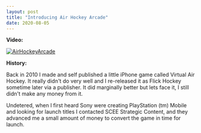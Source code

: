 ```yaml
---
layout: post
title: "Introducing Air Hockey Arcade"
date: 2020-08-05
---
```


**Video:**

[![AirHockeyArcade](https://img.youtube.com/vi/b7PPZL-h5pI/0.jpg)](https://www.youtube.com/watch?v=b7PPZL-h5pI "Air Hockey Arcade")

**History:**

Back in 2010 I made and self published a little iPhone game called Virtual Air Hockey.  It really didn't do very well and I re-released it as Flick Hockey sometime later via a publisher.  It did marginally better but lets face it, I still didn't make any money from it.

Undetered, when I first heard Sony were creating PlayStation (tm) Mobile and looking for launch titles I contacted SCEE Strategic Content, and they advanced me a small amount of money to convert the game in time for launch. 

